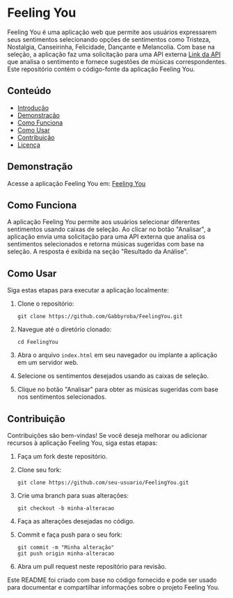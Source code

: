 # Feeling You

Feeling You é uma aplicação web que permite aos usuários expressarem seus sentimentos selecionando opções de sentimentos como Tristeza, Nostalgia, Canseirinha, Felicidade, Dançante e Melancolia. Com base na seleção, a aplicação faz uma solicitação para uma API externa [Link da API](https://fastapisentimentos.onrender.com/docs) que analisa o sentimento e fornece sugestões de músicas correspondentes. Este repositório contém o código-fonte da aplicação Feeling You.

## Conteúdo

- [Introdução](#feeling-you)
- [Demonstração](#demonstracao)
- [Como Funciona](#como-funciona)
- [Como Usar](#como-usar)
- [Contribuição](#contribuicao)
- [Licença](#licenca)

## Demonstração

Acesse a aplicação Feeling You em: [Feeling You](https://feelingyou.netlify.app/)

## Como Funciona

A aplicação Feeling You permite aos usuários selecionar diferentes sentimentos usando caixas de seleção. Ao clicar no botão "Analisar", a aplicação envia uma solicitação para uma API externa que analisa os sentimentos selecionados e retorna músicas sugeridas com base na seleção. A resposta é exibida na seção "Resultado da Análise".

## Como Usar

Siga estas etapas para executar a aplicação localmente:

1. Clone o repositório:

   ```shell
   git clone https://github.com/Gabbyroba/FeelingYou.git
   ```

2. Navegue até o diretório clonado:

   ```shell
   cd FeelingYou
   ```

3. Abra o arquivo `index.html` em seu navegador ou implante a aplicação em um servidor web.

4. Selecione os sentimentos desejados usando as caixas de seleção.

5. Clique no botão "Analisar" para obter as músicas sugeridas com base nos sentimentos selecionados.

## Contribuição

Contribuições são bem-vindas! Se você deseja melhorar ou adicionar recursos à aplicação Feeling You, siga estas etapas:

1. Faça um fork deste repositório.

2. Clone seu fork:

   ```shell
   git clone https://github.com/seu-usuario/FeelingYou.git
   ```

3. Crie uma branch para suas alterações:

   ```shell
   git checkout -b minha-alteracao
   ```

4. Faça as alterações desejadas no código.

5. Commit e faça push para o seu fork:

   ```shell
   git commit -m "Minha alteração"
   git push origin minha-alteracao
   ```

6. Abra um pull request neste repositório para revisão.

Este README foi criado com base no código fornecido e pode ser usado para documentar e compartilhar informações sobre o projeto Feeling You.

